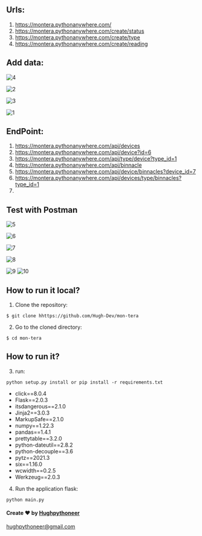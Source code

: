 ## Urls:

1. https://montera.pythonanywhere.com/
2. https://montera.pythonanywhere.com/create/status
3. https://montera.pythonanywhere.com/create/type
4. https://montera.pythonanywhere.com/create/reading


## Add data:

![4](/static/screenshot/4.png)

![2](/static/screenshot/2.png)

![3](/static/screenshot/3.png)

![1](/static/screenshot/1.png)

## EndPoint:
1. https://montera.pythonanywhere.com/api/devices
2. https://montera.pythonanywhere.com/api/device?id=6
3. https://montera.pythonanywhere.com/api/type/device?type_id=1
4. https://montera.pythonanywhere.com/api/binnacle
5. https://montera.pythonanywhere.com/api/device/binnacles?device_id=7
6. https://montera.pythonanywhere.com/api/devices/type/binnacles?type_id=1
7. 

## Test with Postman

![5](/static/screenshot/5.png)

![6](/static/screenshot/6.png)

![7](/static/screenshot/7.png)

![8](/static/screenshot/8.png)

![9](/static/screenshot/9.png)
![10](/static/screenshot/10.png)


## How to run it local?
1. Clone the repository:

```
$ git clone hhttps://github.com/Hugh-Dev/mon-tera
```

2. Go to the cloned directory:
```
$ cd mon-tera
```

## How to run it?

3. run:
```
python setup.py install or pip install -r requirements.txt
```

- click==8.0.4
- Flask==2.0.3
- itsdangerous==2.1.0
- Jinja2==3.0.3
- MarkupSafe==2.1.0
- numpy==1.22.3
- pandas==1.4.1
- prettytable==3.2.0
- python-dateutil==2.8.2
- python-decouple==3.6
- pytz==2021.3
- six==1.16.0
- wcwidth==0.2.5
- Werkzeug==2.0.3

4. Run the application flask:

```
python main.py
```


#### Create ❤️ by [Hughpythoneer](https://hughpythoneer.pythonanywhere.com)

hughpythoneer@gmail.com
